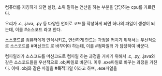 
컴퓨터를 지칭하게 되면 실행, 소위 말하는 연산을 하는 부분을 담당하는 cpu를 가르킨다. 

우리가 .c, .java, .py 등 다양한 언어로 코드를 작성하게 되면 하나의 파일이 생성이 되는데, 이를       #소스코드 라고 한다.

소스코드를 컴퓨터에게 인식시키고, 연산하게 만드는 과정을 커치기 위해서는 우선적으로 소스코드를 #머신코드 로 바꾸어야 하는데, 이를 #컴파일러 가 담당하여 바꾼다.

컴파일러가 소스코드를 머신코드로 컴파일 하는 과정을 거치기 위해서 .c, .py, .java와 같은 소스코드들을 우선적으로 .obj파일로 바꾼다. 이후 .exe파일로 바꾸는 과정을 거친다. 이때 .obj와 같은 파일을 
#목적파일 이라고 하며, .exe파일을 